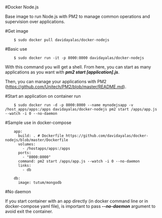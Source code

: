 #Docker Node.js

Base image to run Node.js with PM2 to manage common operations and supervision over applications.

#Get image

		$ sudo docker pull davidayalas/docker-nodejs

#Basic use

		$ sudo docker run -it -p 8000:8000 davidayalas/docker-nodejs

With this command you will get a shell. From here, you can start as many applications as you want with _**pm2 start [application].js**_.

Then, you can manage your applications with PM2 (https://github.com/Unitech/PM2/blob/master/README.md).

#Start an application on container run

		$ sudo docker run -d -p 8000:8000 --name mynodejsapp -v /host_apps/apps:/apps davidayalas/docker-nodejs pm2 start /apps/app.js --watch -i 0 --no-daemon

#Sample use in docker-compose

		app:
		  build: . # Dockerfile https://github.com/davidayalas/docker-nodejs/blob/master/Dockerfile
		  volumes:
		    - /hostapps/apps:/apps
		  ports:
		    - "8000:8000"
		  command: pm2 start /apps/app.js --watch -i 0 --no-daemon
		  links:
		    - db  

		db:
		  image: tutum/mongodb

#No daemon

If you start container with an app directly (in docker command line or in docker-compose yaml file), is important to pass _**--no-daemon**_ argument to avoid exit the container.
